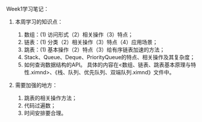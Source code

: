 Week1学习笔记：
 1.  本周学习的知识点：
     1. 数组：(1) 访问形式（2）相关操作（3）特点；
     2. 链表：(1) 分类（2）相关操作（3）特点（4）应用场景；
     3. 跳表：(1) 基本操作（2）特点（3）给有序链表加速的方法；
     4.  Stack、Queue、Deque、PriorityQueue的特点、相关操作及其复杂度；
     5. 如何查询数据结构的API。
   具体的内容在<数组、链表、跳表基本原理与特性.ximnd>、《栈、队列、优先队列、双端队列.ximnd》文件中。

 2.  需要加强的地方：
     1. 跳表的相关操作方法；
     2. 代码过遍数；
     3. 时间安排要合理。
